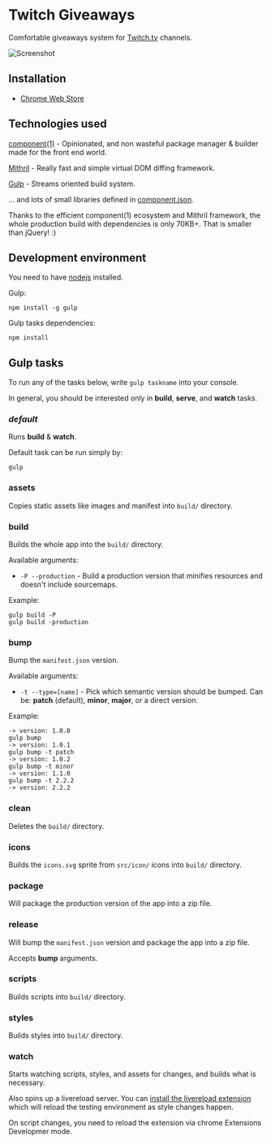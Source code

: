 # Twitch Giveaways

Comfortable giveaways system for [Twitch.tv](http://twitch.tv) channels.

![Screenshot](http://i.imgur.com/tMulUND.png)

## Installation

- [Chrome Web Store](https://chrome.google.com/webstore/detail/twitch-giveaways/poohjpljfecljomfhhimjhddddlidhdd)

## Technologies used

[component(1)](https://github.com/component/component) - Opinionated, and non wasteful package manager & builder made for the front end world.

[Mithril](https://github.com/lhorie/mithril.js) - Really fast and simple virtual DOM diffing framework.

[Gulp](https://github.com/gulpjs/gulp) - Streams oriented build system.

... and lots of small libraries defined in [component.json](https://github.com/darsain/twitch-giveaways/blob/master/component.json).

Thanks to the efficient component(1) ecosystem and Mithril framework, the whole production build with dependencies is only 70KB+. That is smaller than jQuery! :)

## Development environment

You need to have [nodejs](http://nodejs.org/) installed.

Gulp:

```
npm install -g gulp
```

Gulp tasks dependencies:

```
npm install
```

## Gulp tasks

To run any of the tasks below, write `gulp taskname` into your console.

In general, you should be interested only in **build**, **serve**, and **watch** tasks.

### *default*

Runs **build** & **watch**.

Default task can be run simply by:

```
gulp
```

### assets

Copies static assets like images and manifest into `build/` directory.

### build

Builds the whole app into the `build/` directory.

Available arguments:

- `-P --production` - Build a production version that minifies resources and doesn't include sourcemaps.

Example:

```
gulp build -P
gulp build -production
```

### bump

Bump the `manifest.json` version.

Available arguments:

- `-t --type=[name]` - Pick which semantic version should be bumped. Can be: **patch** (default), **minor**, **major**, or a direct version.

Example:

```
-> version: 1.0.0
gulp bump
-> version: 1.0.1
gulp bump -t patch
-> version: 1.0.2
gulp bump -t minor
-> version: 1.1.0
gulp bump -t 2.2.2
-> version: 2.2.2
```

### clean

Deletes the `build/` directory.

### icons

Builds the `icons.svg` sprite from `src/icon/` icons into `build/` directory.

### package

Will package the production version of the app into a zip file.

### release

Will bump the `manifest.json` version and package the app into a zip file.

Accepts **bump** arguments.

### scripts

Builds scripts into `build/` directory.

### styles

Builds styles into `build/` directory.

### watch

Starts watching scripts, styles, and assets for changes, and builds what is necessary.

Also spins up a livereload server. You can [install the livereload extension](http://feedback.livereload.com/knowledgebase/articles/86242-how-do-i-install-and-use-the-browser-extensions) which will reload the testing environment as style changes happen.

On script changes, you need to reload the extension via chrome Extensions Developmer mode.